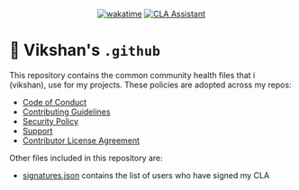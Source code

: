 <div align="center">

[![wakatime](https://wakatime.com/badge/github/iamvikshan/.github.svg)](https://wakatime.com/badge/github/iamvikshan/.github)
[![CLA Assistant](https://github.com/iamvikshan/.github/actions/workflows/cla.yml/badge.svg)](https://github.com/iamvikshan/.github/actions/workflows/cla.yml)

</div>

# 🏥 Vikshan's `.github`

This repository contains the common community health files that i (vikshan), use for my projects.
These policies are adopted across my repos:

- [Code of Conduct](./.github/CODE_OF_CONDUCT.md)
- [Contributing Guidelines](./.github/CONTRIBUTING.md)
- [Security Policy](./.github/SECURITY.md)
- [Support](./.github/SUPPORT.md)
- [Contributor License Agreement](./.github/CLA.md)

Other files included in this repository are:

- [signatures.json](./signatures/signatures.json) contains the list of users who have signed my CLA
